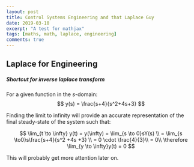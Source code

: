 ```yaml
---
layout: post
title: Control Systems Engineering and that Laplace Guy
date: 2019-03-10
excerpt: "A test for mathjax"
tags: [maths, math, laplace, engineering]
comments: true
---
```



## Laplace for Engineering

##### Shortcut for inverse laplace transform

For a given function in the $s$-domain:
$$
y(s) = \frac{s+4}{s^2+4s+3}
$$

Finding the limit to infinity will provide an accurate representation of the final steady-state of the system such that:

$$
\lim_{t \to \infty} y(t) = y(\infty) = \lim_{s \to 0}sY(s) \\
= \lim_{s \to0}s\frac{s+4}{s^2 +4s +3} \\
= 0 \cdot \frac{4}{3}\\ = 0\\
\therefore \lim_{y \to \infty}y(t) = 0
$$

This will probably get more attention later on.